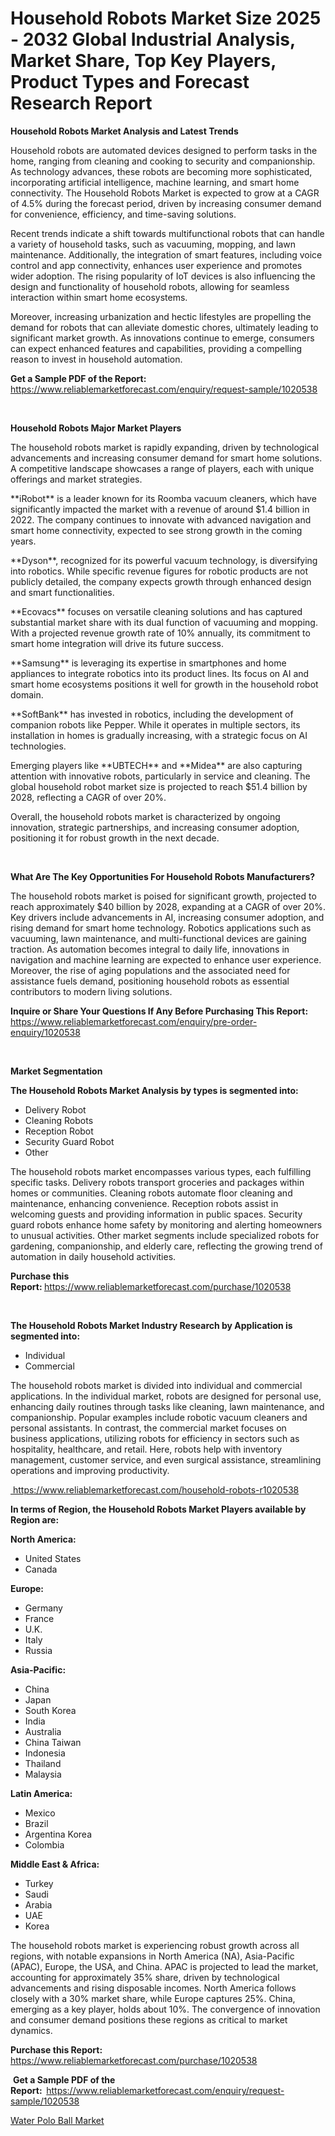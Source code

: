 <p><h1>Household Robots Market Size 2025 - 2032 Global Industrial Analysis, Market Share, Top Key Players, Product Types and Forecast Research Report</h1></p><p><strong>Household Robots Market Analysis and Latest Trends</strong></p>
<p><p>Household robots are automated devices designed to perform tasks in the home, ranging from cleaning and cooking to security and companionship. As technology advances, these robots are becoming more sophisticated, incorporating artificial intelligence, machine learning, and smart home connectivity. The Household Robots Market is expected to grow at a CAGR of 4.5% during the forecast period, driven by increasing consumer demand for convenience, efficiency, and time-saving solutions.</p><p>Recent trends indicate a shift towards multifunctional robots that can handle a variety of household tasks, such as vacuuming, mopping, and lawn maintenance. Additionally, the integration of smart features, including voice control and app connectivity, enhances user experience and promotes wider adoption. The rising popularity of IoT devices is also influencing the design and functionality of household robots, allowing for seamless interaction within smart home ecosystems. </p><p>Moreover, increasing urbanization and hectic lifestyles are propelling the demand for robots that can alleviate domestic chores, ultimately leading to significant market growth. As innovations continue to emerge, consumers can expect enhanced features and capabilities, providing a compelling reason to invest in household automation.</p></p>
<p><strong>Get a Sample PDF of the Report:&nbsp;</strong> <a href="https://www.reliablemarketforecast.com/enquiry/request-sample/1020538?utm_campaign=1167&utm_medium=2&utm_source=Github&utm_content=ia&utm_term=06022025&utm_id=household-robots">https://www.reliablemarketforecast.com/enquiry/request-sample/1020538</a></p>
<p>&nbsp;</p>
<p><strong>Household Robots Major Market Players</strong></p>
<p><p>The household robots market is rapidly expanding, driven by technological advancements and increasing consumer demand for smart home solutions. A competitive landscape showcases a range of players, each with unique offerings and market strategies.</p><p>**iRobot** is a leader known for its Roomba vacuum cleaners, which have significantly impacted the market with a revenue of around $1.4 billion in 2022. The company continues to innovate with advanced navigation and smart home connectivity, expected to see strong growth in the coming years.</p><p>**Dyson**, recognized for its powerful vacuum technology, is diversifying into robotics. While specific revenue figures for robotic products are not publicly detailed, the company expects growth through enhanced design and smart functionalities.</p><p>**Ecovacs** focuses on versatile cleaning solutions and has captured substantial market share with its dual function of vacuuming and mopping. With a projected revenue growth rate of 10% annually, its commitment to smart home integration will drive its future success.</p><p>**Samsung** is leveraging its expertise in smartphones and home appliances to integrate robotics into its product lines. Its focus on AI and smart home ecosystems positions it well for growth in the household robot domain.</p><p>**SoftBank** has invested in robotics, including the development of companion robots like Pepper. While it operates in multiple sectors, its installation in homes is gradually increasing, with a strategic focus on AI technologies.</p><p>Emerging players like **UBTECH** and **Midea** are also capturing attention with innovative robots, particularly in service and cleaning. The global household robot market size is projected to reach $51.4 billion by 2028, reflecting a CAGR of over 20%.</p><p>Overall, the household robots market is characterized by ongoing innovation, strategic partnerships, and increasing consumer adoption, positioning it for robust growth in the next decade.</p></p>
<p>&nbsp;</p>
<p><strong>What Are The Key Opportunities For Household Robots Manufacturers?</strong></p>
<p><p>The household robots market is poised for significant growth, projected to reach approximately $40 billion by 2028, expanding at a CAGR of over 20%. Key drivers include advancements in AI, increasing consumer adoption, and rising demand for smart home technology. Robotics applications such as vacuuming, lawn maintenance, and multi-functional devices are gaining traction. As automation becomes integral to daily life, innovations in navigation and machine learning are expected to enhance user experience. Moreover, the rise of aging populations and the associated need for assistance fuels demand, positioning household robots as essential contributors to modern living solutions.</p></p>
<p><strong>Inquire or Share Your Questions If Any Before Purchasing This Report:</strong> <a href="https://www.reliablemarketforecast.com/enquiry/pre-order-enquiry/1020538?utm_campaign=1167&utm_medium=2&utm_source=Github&utm_content=ia&utm_term=06022025&utm_id=household-robots">https://www.reliablemarketforecast.com/enquiry/pre-order-enquiry/1020538</a></p>
<p>&nbsp;</p>
<p><strong>Market Segmentation</strong></p>
<p><strong>The Household Robots Market Analysis by types is segmented into:</strong></p>
<p><ul><li>Delivery Robot</li><li>Cleaning Robots</li><li>Reception Robot</li><li>Security Guard Robot</li><li>Other</li></ul></p>
<p><p>The household robots market encompasses various types, each fulfilling specific tasks. Delivery robots transport groceries and packages within homes or communities. Cleaning robots automate floor cleaning and maintenance, enhancing convenience. Reception robots assist in welcoming guests and providing information in public spaces. Security guard robots enhance home safety by monitoring and alerting homeowners to unusual activities. Other market segments include specialized robots for gardening, companionship, and elderly care, reflecting the growing trend of automation in daily household activities.</p></p>
<p><strong>Purchase this Report:&nbsp;</strong><a href="https://www.reliablemarketforecast.com/purchase/1020538?utm_campaign=1167&utm_medium=2&utm_source=Github&utm_content=ia&utm_term=06022025&utm_id=household-robots">https://www.reliablemarketforecast.com/purchase/1020538</a></p>
<p>&nbsp;</p>
<p><strong>The Household Robots Market Industry Research by Application is segmented into:</strong></p>
<p><ul><li>Individual</li><li>Commercial</li></ul></p>
<p><p>The household robots market is divided into individual and commercial applications. In the individual market, robots are designed for personal use, enhancing daily routines through tasks like cleaning, lawn maintenance, and companionship. Popular examples include robotic vacuum cleaners and personal assistants. In contrast, the commercial market focuses on business applications, utilizing robots for efficiency in sectors such as hospitality, healthcare, and retail. Here, robots help with inventory management, customer service, and even surgical assistance, streamlining operations and improving productivity.</p></p>
<p><a href="https://www.reliablemarketforecast.com/household-robots-r1020538?utm_campaign=1167&utm_medium=2&utm_source=Github&utm_content=ia&utm_term=06022025&utm_id=household-robots">&nbsp;https://www.reliablemarketforecast.com/household-robots-r1020538</a></p>
<p><strong>In terms of Region, the Household Robots Market Players available by Region are:</strong></p>
<p>
    <p> <strong> North America: </strong>
        <ul>
            <li>United States</li>
            <li>Canada</li>
        </ul>
        </p> 
    <p> <strong> Europe: </strong>
        <ul>
            <li>Germany</li>
            <li>France</li>
            <li>U.K.</li>
            <li>Italy</li>
            <li>Russia</li>
        </ul>
        </p> 
    <p> <strong> Asia-Pacific: </strong>
        <ul>
            <li>China</li>
            <li>Japan</li>
            <li>South Korea</li>
            <li>India</li>
            <li>Australia</li>
            <li>China Taiwan</li>
            <li>Indonesia</li>
            <li>Thailand</li>
            <li>Malaysia</li>
        </ul>
        </p> 
    <p> <strong> Latin America: </strong>
        <ul>
            <li>Mexico</li>
            <li>Brazil</li>
            <li>Argentina Korea</li>
            <li>Colombia</li>
        </ul>
        </p> 
    <p> <strong> Middle East & Africa: </strong>
        <ul>
            <li>Turkey</li>
            <li>Saudi</li>
            <li>Arabia</li>
            <li>UAE</li>
            <li>Korea</li>
        </ul>
    </p>
    </p>
<p><p>The household robots market is experiencing robust growth across all regions, with notable expansions in North America (NA), Asia-Pacific (APAC), Europe, the USA, and China. APAC is projected to lead the market, accounting for approximately 35% share, driven by technological advancements and rising disposable incomes. North America follows closely with a 30% market share, while Europe captures 25%. China, emerging as a key player, holds about 10%. The convergence of innovation and consumer demand positions these regions as critical to market dynamics.</p></p>
<p><strong>Purchase this Report: </strong><a href="https://www.reliablemarketforecast.com/purchase/1020538?utm_campaign=1167&utm_medium=2&utm_source=Github&utm_content=ia&utm_term=06022025&utm_id=household-robots">https://www.reliablemarketforecast.com/purchase/1020538</a></p>
<p>&nbsp;<strong>Get a Sample PDF of the Report:&nbsp;&nbsp;</strong><a href="https://www.reliablemarketforecast.com/enquiry/request-sample/1020538?utm_campaign=1167&utm_medium=2&utm_source=Github&utm_content=ia&utm_term=06022025&utm_id=household-robots">https://www.reliablemarketforecast.com/enquiry/request-sample/1020538</a></p>
<p><strong></strong></p>
<p><p><a href="https://github.com/mabutironaldo/Market-Research-Report-List-7/blob/main/water-polo-ball-market.md?utm_campaign=1167&utm_medium=2&utm_source=Github&utm_content=ia&utm_term=06022025&utm_id=household-robots">Water Polo Ball Market</a></p></p>